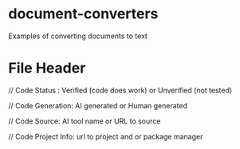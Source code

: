 # document-converters
Examples of converting documents to text

# File Header

// Code Status : Verified (code does work) or Unverified (not tested)

// Code Generation: AI generated or Human generated

// Code Source: AI tool name or URL to source

// Code Project Info: url to project and or package manager
